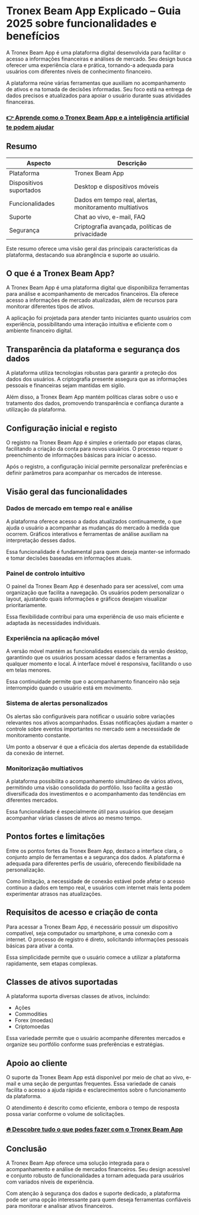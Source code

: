# Tronex Beam App Explicado – Guia 2025 sobre funcionalidades e benefícios
   
A Tronex Beam App é uma plataforma digital desenvolvida para facilitar o acesso a informações financeiras e análises de mercado. Seu design busca oferecer uma experiência clara e prática, tornando-a adequada para usuários com diferentes níveis de conhecimento financeiro.

A plataforma reúne várias ferramentas que auxiliam no acompanhamento de ativos e na tomada de decisões informadas. Seu foco está na entrega de dados precisos e atualizados para apoiar o usuário durante suas atividades financeiras.

### [👉 Aprende como o Tronex Beam App e a inteligência artificial te podem ajudar](https://tinyurl.com/mpbx65v7)
## Resumo  

| Aspecto                  | Descrição                                   |
|-------------------------|---------------------------------------------|
| Plataforma              | Tronex Beam App                             |
| Dispositivos suportados | Desktop e dispositivos móveis               |
| Funcionalidades         | Dados em tempo real, alertas, monitoramento multiativos |
| Suporte                 | Chat ao vivo, e-mail, FAQ                   |
| Segurança              | Criptografia avançada, políticas de privacidade |

Este resumo oferece uma visão geral das principais características da plataforma, destacando sua abrangência e suporte ao usuário.

## O que é a Tronex Beam App?  
A Tronex Beam App é uma plataforma digital que disponibiliza ferramentas para análise e acompanhamento de mercados financeiros. Ela oferece acesso a informações de mercado atualizadas, além de recursos para monitorar diferentes tipos de ativos.

A aplicação foi projetada para atender tanto iniciantes quanto usuários com experiência, possibilitando uma interação intuitiva e eficiente com o ambiente financeiro digital.

## Transparência da plataforma e segurança dos dados  
A plataforma utiliza tecnologias robustas para garantir a proteção dos dados dos usuários. A criptografia presente assegura que as informações pessoais e financeiras sejam mantidas em sigilo.

Além disso, a Tronex Beam App mantém políticas claras sobre o uso e tratamento dos dados, promovendo transparência e confiança durante a utilização da plataforma.

## Configuração inicial e registo  
O registro na Tronex Beam App é simples e orientado por etapas claras, facilitando a criação da conta para novos usuários. O processo requer o preenchimento de informações básicas para iniciar o acesso.

Após o registro, a configuração inicial permite personalizar preferências e definir parâmetros para acompanhar os mercados de interesse.

## Visão geral das funcionalidades  

### Dados de mercado em tempo real e análise  
A plataforma oferece acesso a dados atualizados continuamente, o que ajuda o usuário a acompanhar as mudanças do mercado à medida que ocorrem. Gráficos interativos e ferramentas de análise auxiliam na interpretação desses dados.

Essa funcionalidade é fundamental para quem deseja manter-se informado e tomar decisões baseadas em informações atuais.

### Painel de controlo intuitivo  
O painel da Tronex Beam App é desenhado para ser acessível, com uma organização que facilita a navegação. Os usuários podem personalizar o layout, ajustando quais informações e gráficos desejam visualizar prioritariamente.

Essa flexibilidade contribui para uma experiência de uso mais eficiente e adaptada às necessidades individuais.

### Experiência na aplicação móvel  
A versão móvel mantém as funcionalidades essenciais da versão desktop, garantindo que os usuários possam acessar dados e ferramentas a qualquer momento e local. A interface móvel é responsiva, facilitando o uso em telas menores.

Essa continuidade permite que o acompanhamento financeiro não seja interrompido quando o usuário está em movimento.

### Sistema de alertas personalizados  
Os alertas são configuráveis para notificar o usuário sobre variações relevantes nos ativos acompanhados. Essas notificações ajudam a manter o controle sobre eventos importantes no mercado sem a necessidade de monitoramento constante.

Um ponto a observar é que a eficácia dos alertas depende da estabilidade da conexão de internet.

### Monitorização multiativos  
A plataforma possibilita o acompanhamento simultâneo de vários ativos, permitindo uma visão consolidada do portfólio. Isso facilita a gestão diversificada dos investimentos e o acompanhamento das tendências em diferentes mercados.

Essa funcionalidade é especialmente útil para usuários que desejam acompanhar várias classes de ativos ao mesmo tempo.

## Pontos fortes e limitações  
Entre os pontos fortes da Tronex Beam App, destaco a interface clara, o conjunto amplo de ferramentas e a segurança dos dados. A plataforma é adequada para diferentes perfis de usuário, oferecendo flexibilidade na personalização.

Como limitação, a necessidade de conexão estável pode afetar o acesso contínuo a dados em tempo real, e usuários com internet mais lenta podem experimentar atrasos nas atualizações.

## Requisitos de acesso e criação de conta  
Para acessar a Tronex Beam App, é necessário possuir um dispositivo compatível, seja computador ou smartphone, e uma conexão com a internet. O processo de registro é direto, solicitando informações pessoais básicas para ativar a conta.

Essa simplicidade permite que o usuário comece a utilizar a plataforma rapidamente, sem etapas complexas.

## Classes de ativos suportadas  
A plataforma suporta diversas classes de ativos, incluindo:  
- Ações  
- Commodities  
- Forex (moedas)  
- Criptomoedas  

Essa variedade permite que o usuário acompanhe diferentes mercados e organize seu portfólio conforme suas preferências e estratégias.

## Apoio ao cliente  
O suporte da Tronex Beam App está disponível por meio de chat ao vivo, e-mail e uma seção de perguntas frequentes. Essa variedade de canais facilita o acesso a ajuda rápida e esclarecimentos sobre o funcionamento da plataforma.

O atendimento é descrito como eficiente, embora o tempo de resposta possa variar conforme o volume de solicitações.

### [🔥 Descobre tudo o que podes fazer com o Tronex Beam App](https://tinyurl.com/mpbx65v7)
## Conclusão  
A Tronex Beam App oferece uma solução integrada para o acompanhamento e análise de mercados financeiros. Seu design acessível e conjunto robusto de funcionalidades a tornam adequada para usuários com variados níveis de experiência.

Com atenção à segurança dos dados e suporte dedicado, a plataforma pode ser uma opção interessante para quem deseja ferramentas confiáveis para monitorar e analisar ativos financeiros.